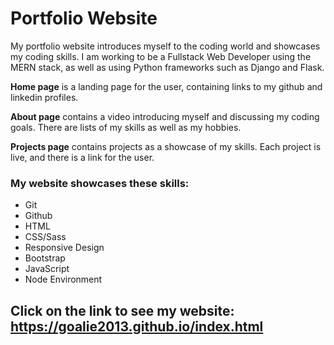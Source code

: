 # Portfolio Website

My portfolio website introduces myself to the coding world and showcases my coding skills.
I am working to be a Fullstack Web Developer using the MERN stack, as well as using 
Python frameworks such as Django and Flask.

**Home page** is a landing page for the user, containing links to my github and linkedin profiles.

**About page** contains a video introducing myself and discussing my coding goals. There are lists of my skills as well as my hobbies.

**Projects page** contains projects as a showcase of my skills. Each project is live, and there is a link for the user.

### My website showcases these skills:
- Git
- Github
- HTML
- CSS/Sass
- Responsive Design
- Bootstrap
- JavaScript
- Node Environment


## Click on the link to see my website: https://goalie2013.github.io/index.html
